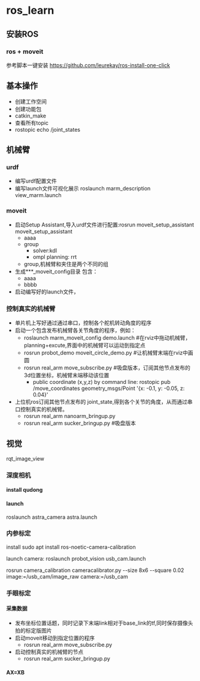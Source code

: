 # ros_learn

## 安装ROS

### ros + moveit
参考脚本一键安装
https://github.com/leurekay/ros-install-one-click

## 基本操作
- 创建工作空间
- 创建功能包
- catkin_make
- 查看所有topic
- rostopic echo /joint_states
  


## 机械臂

### urdf
- 编写urdf配置文件
- 编写launch文件可视化展示
  roslaunch marm_description  view_marm.launch
  
### moveit
- 启动Setup Assistant,导入urdf文件进行配置:rosrun moveit_setup_assistant moveit_setup_assistant
  - aaaa
  - group
    - solver:kdl
    - ompl planning: rrt
  - group,机械臂和夹住是两个不同的组
- 生成***_moveit_config目录
  包含：
  - aaaa
  - bbbb
- 启动编写好的launch文件，

### 控制真实的机械臂
- 单片机上写好通过通过串口，控制各个舵机转动角度的程序
- 启动一个包含发布机械臂各关节角度的程序，例如：
  - roslaunch marm_moveit_config demo.launch    #在rviz中拖动机械臂，planning+excute,界面中的机械臂可以运动到指定点
  - rosrun probot_demo moveit_circle_demo.py  #让机械臂末端在rviz中画圆
  - rosrun real_arm move_subscribe.py  #吸盘版本，订阅其他节点发布的3d位置坐标，机械臂末端移动该位置
    - public coordinate (x,y,z) by command line: rostopic pub /move_coordinates geometry_msgs/Point '{x: -0.1, y: -0.05, z: 0.04}'
- 上位机ros订阅其他节点发布的 joint_state,得到各个关节的角度，从而通过串口控制真实的机械臂。
  - rosrun real_arm nanoarm_bringup.py
  - rosrun real_arm sucker_bringup.py  #吸盘版本


## 视觉
rqt_image_view

### 深度相机
#### install qudong
#### launch
roslaunch astra_camera astra.launch


### 内参标定
install
sudo apt install ros-noetic-camera-calibration

launch camera:
roslaunch probot_vision usb_cam.launch


rosrun camera_calibration cameracalibrator.py  --size 8x6 --square 0.02 image:=/usb_cam/image_raw camera:=/usb_cam

### 手眼标定
#### 采集数据
- 发布坐标位置话题，同时记录下末端link相对于base_link的tf,同时保存摄像头拍的标定版图片
- 启动moveit移动到指定位置的程序
  - rosrun real_arm move_subscribe.py
- 启动控制真实的机械臂的节点
  - rosrun real_arm sucker_bringup.py
  

#### AX=XB



